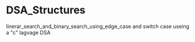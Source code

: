 # DSA_Structures
linerar_search_and_binary_search_using_edge_case and switch case 
useing a "c" lagvage DSA
